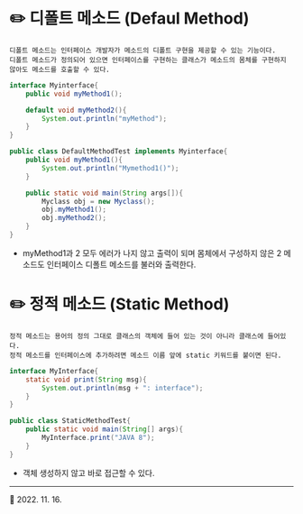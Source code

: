 # ✏️ 디폴트 메소드 (Defaul Method)
    디폴트 메소드는 인터페이스 개발자가 메소드의 디폴트 구현을 제공할 수 있는 기능이다.
    디폴트 메소드가 정의되어 있으면 인터페이스를 구현하는 클래스가 메소드의 몸체를 구현하지 않아도 메소드를 호출할 수 있다.
```java
interface Myinterface{
    public void myMethod1();

    default void myMethod2(){
        System.out.println("myMethod");
    }
}

public class DefaultMethodTest implements Myinterface{
    public void myMethod1(){
        System.out.println("Mymethod1()");
    }

    public static void main(String args[]){
        Myclass obj = new Myclass();
        obj.myMethod1();
        obj.myMethod2();
    }
}
```
* myMethod1과 2 모두 에러가 나지 않고 출력이 되며 몸체에서 구성하지 않은 2 메소드도 인터페이스 디폴트 메소드를 불러와 출력한다.

# ✏️ 정적 메소드 (Static Method)
    정적 메소드는 용어의 정의 그대로 클래스의 객체에 들어 있는 것이 아니라 클래스에 들어있다.
    정적 메소드를 인터페이스에 추가하려면 메소드 이름 앞에 static 키워드를 붙이면 된다.
```java
interface MyInterface{
    static void print(String msg){
        System.out.println(msg + ": interface");
    }
}

public class StaticMethodTest{
    public static void main(String[] args){
        MyInterface.print("JAVA 8");
    }
}
```
* 객체 생성하지 않고 바로 접근할 수 있다.

***
🔺 2022. 11. 16.